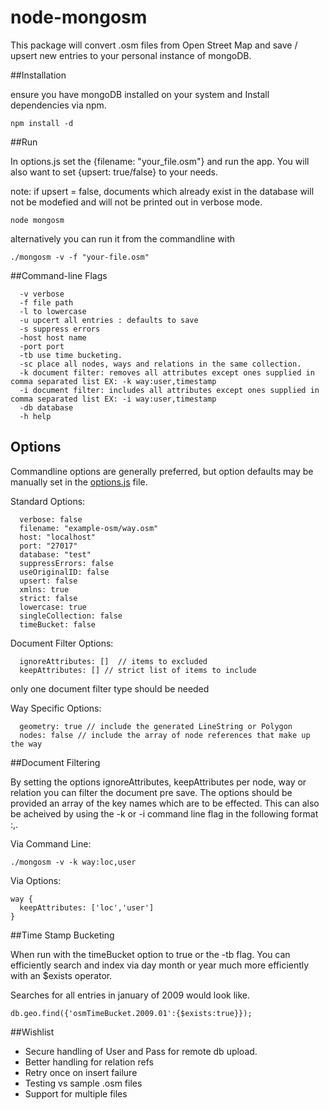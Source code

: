 node-mongosm
============

This package will convert .osm files from Open Street Map and save / upsert new entries to your personal instance of mongoDB.

##Installation

ensure you have mongoDB installed on your system and Install dependencies via npm.

```
npm install -d
```

##Run

In options.js set the {filename: "your_file.osm"} and run the app.
You will also want to set {upsert: true/false} to your needs.

note: if upsert = false, documents which already exist in the database will not be modefied
and will not be printed out in verbose mode.

```
node mongosm
```

alternatively you can run it from the commandline with
```
./mongosm -v -f "your-file.osm"
```

##Command-line Flags
```
  -v verbose
  -f file path
  -l to lowercase
  -u upcert all entries : defaults to save
  -s suppress errors
  -host host name
  -port port
  -tb use time bucketing.
  -sc place all nodes, ways and relations in the same collection.
  -k document filter: removes all attributes except ones supplied in comma separated list EX: -k way:user,timestamp
  -i document filter: includes all attributes except ones supplied in comma separated list EX: -i way:user,timestamp
  -db database
  -h help
```

## Options

Commandline options are generally preferred, but option defaults may be manually set in the [options.js](https://github.com/sammerry/node-mongosm/blob/master/options.js) file.

Standard Options:
```
  verbose: false
  filename: "example-osm/way.osm"
  host: "localhost"
  port: "27017"
  database: "test"
  suppressErrors: false
  useOriginalID: false
  upsert: false
  xmlns: true
  strict: false
  lowercase: true
  singleCollection: false
  timeBucket: false
```

Document Filter Options:
```
  ignoreAttributes: []  // items to excluded
  keepAttributes: [] // strict list of items to include
```
only one document filter type should be needed

Way Specific Options:
```
  geometry: true // include the generated LineString or Polygon
  nodes: false // include the array of node references that make up the way
```

##Document Filtering

By setting the options ignoreAttributes, keepAttributes per node, way or
relation you can filter the document pre save. The options should be
provided an array of the key names which are to be effected. This can also be acheived
by using the -k or -i command line flag in the following format <elementName>:<key>,<key>.

Via Command Line:
```
./mongosm -v -k way:loc,user
```

Via Options:
```
way {
  keepAttributes: ['loc','user']
}
```

##Time Stamp Bucketing

When run with the timeBucket option to true or the -tb flag. You can efficiently search
and index via day month or year much more efficiently with an $exists operator.

Searches for all entries in january of 2009 would look like.
```
db.geo.find({'osmTimeBucket.2009.01':{$exists:true}});
```

##Wishlist

- Secure handling of User and Pass for remote db upload.
- Better handling for relation refs
- Retry once on insert failure
- Testing vs sample .osm files
- Support for multiple files
